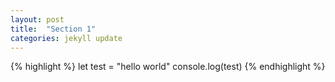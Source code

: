 ```yaml
---
layout: post
title:  "Section 1"
categories: jekyll update
---
```


{% highlight %}
let test = "hello world"
console.log(test)
{% endhighlight %}
